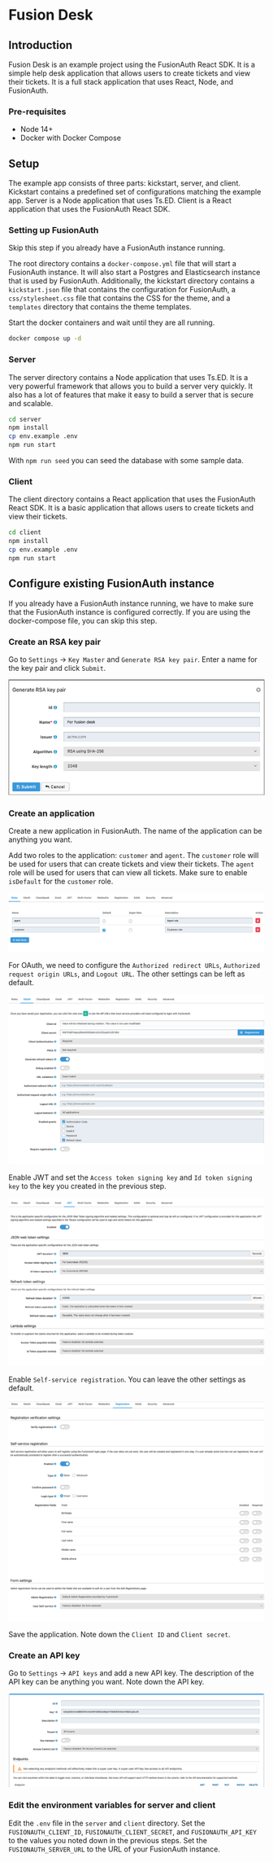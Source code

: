 # Fusion Desk

## Introduction

Fusion Desk is an example project using the FusionAuth React SDK. It is a simple help desk application that allows users to create tickets and view their tickets. It is a full stack application that uses React, Node, and FusionAuth.

### Pre-requisites
- Node 14+
- Docker with Docker Compose

## Setup

The example app consists of three parts: kickstart, server, and client. Kickstart contains a predefined set of configurations matching the example app. Server is a Node application that uses Ts.ED. Client is a React application that uses the FusionAuth React SDK.

### Setting up FusionAuth

Skip this step if you already have a FusionAuth instance running.

The root directory contains a `docker-compose.yml` file that will start a FusionAuth instance. It will also start a Postgres and Elasticsearch instance that is used by FusionAuth. Additionally, the kickstart directory contains a `kickstart.json` file that contains the configuration for FusionAuth, a `css/stylesheet.css` file that contains the CSS for the theme, and a `templates` directory that contains the theme templates.

Start the docker containers and wait until they are all running.

```bash
docker compose up -d
```

### Server

The server directory contains a Node application that uses Ts.ED. It is a very powerful framework that allows you to build a server very quickly. It also has a lot of features that make it easy to build a server that is secure and scalable.

```bash
cd server
npm install
cp env.example .env
npm run start
```

With `npm run seed` you can seed the database with some sample data.

### Client

The client directory contains a React application that uses the FusionAuth React SDK. It is a basic application that allows users to create tickets and view their tickets.

```bash
cd client
npm install
cp env.example .env
npm run start
```

## Configure existing FusionAuth instance

If you already have a FusionAuth instance running, we have to make sure that the FusionAuth instance is configured correctly. If you are using the docker-compose file, you can skip this step.

### Create an RSA key pair

Go to `Settings` -> `Key Master` and `Generate RSA key pair`. Enter a name for the key pair and click `Submit`.

![FusionAuth RSA key](images/fusionauth_keymaster.png "FusionAuth RSA key")

### Create an application

Create a new application in FusionAuth. The name of the application can be anything you want.

Add two roles to the application: `customer` and `agent`.
The `customer` role will be used for users that can create tickets and view their tickets.
The `agent` role will be used for users that can view all tickets.
Make sure to enable `isDefault` for the `customer` role.

![FusionAuth roles](images/fusionauth_roles.png "FusionAuth roles")

For OAuth, we need to configure the `Authorized redirect URLs`, `Authorized request origin URLs`, and `Logout URL`. The other settings can be left as default.

![FusionAuth OAuth](images/fusionauth_oauth.png "FusionAuth OAuth")

Enable JWT and set the `Access token signing key` and `Id token signing key` to the key you created in the previous step.

![FusionAuth JWT](images/fusionauth_jwt.png "FusionAuth JWT")

Enable `Self-service registration`. You can leave the other settings as default.

![FusionAuth Self-service registration](images/fusionauth_selfregistration.png "FusionAuth Self-service registration")

Save the application. Note down the `Client ID` and `Client secret`.

### Create an API key

Go to `Settings` -> `API keys` and add a new API key. The description of the API key can be anything you want. Note down the API key.

![FusionAuth API Key](images/fusionauth_apikey.png "FusionAuth API Key")

### Edit the environment variables for server and client

Edit the `.env` file in the `server` and `client` directory.
Set the `FUSIONAUTH_CLIENT_ID`, `FUSIONAUTH_CLIENT_SECRET`, and `FUSIONAUTH_API_KEY` to the values you noted down in the previous steps.
Set the `FUSIONAUTH_SERVER_URL` to the URL of your FusionAuth instance.
